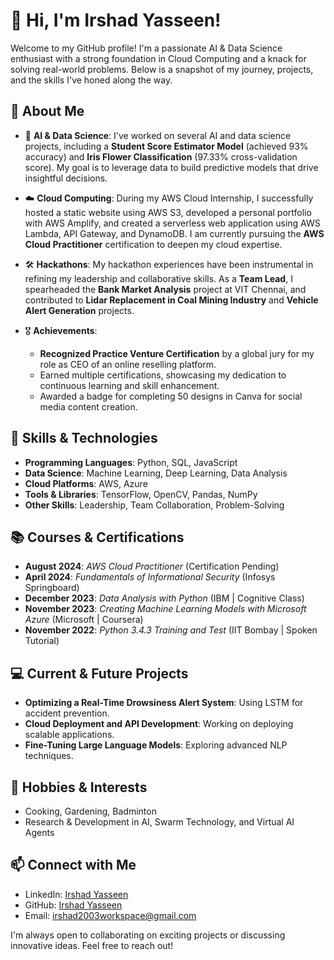 # 👋 Hi, I'm Irshad Yasseen!

Welcome to my GitHub profile! I'm a passionate AI & Data Science enthusiast with a strong foundation in Cloud Computing and a knack for solving real-world problems. Below is a snapshot of my journey, projects, and the skills I've honed along the way.

## 🚀 About Me

- 🌱 **AI & Data Science**: I've worked on several AI and data science projects, including a **Student Score Estimator Model** (achieved 93% accuracy) and **Iris Flower Classification** (97.33% cross-validation score). My goal is to leverage data to build predictive models that drive insightful decisions.

- ☁️ **Cloud Computing**: During my AWS Cloud Internship, I successfully hosted a static website using AWS S3, developed a personal portfolio with AWS Amplify, and created a serverless web application using AWS Lambda, API Gateway, and DynamoDB. I am currently pursuing the **AWS Cloud Practitioner** certification to deepen my cloud expertise.

- 🛠 **Hackathons**: My hackathon experiences have been instrumental in refining my leadership and collaborative skills. As a **Team Lead**, I spearheaded the **Bank Market Analysis** project at VIT Chennai, and contributed to **Lidar Replacement in Coal Mining Industry** and **Vehicle Alert Generation** projects.

- 🎖 **Achievements**:
  - **Recognized Practice Venture Certification** by a global jury for my role as CEO of an online reselling platform.
  - Earned multiple certifications, showcasing my dedication to continuous learning and skill enhancement.
  - Awarded a badge for completing 50 designs in Canva for social media content creation.

## 🔧 Skills & Technologies

- **Programming Languages**: Python, SQL, JavaScript
- **Data Science**: Machine Learning, Deep Learning, Data Analysis
- **Cloud Platforms**: AWS, Azure
- **Tools & Libraries**: TensorFlow, OpenCV, Pandas, NumPy
- **Other Skills**: Leadership, Team Collaboration, Problem-Solving

## 📚 Courses & Certifications

- **August 2024**: *AWS Cloud Practitioner* (Certification Pending)
- **April 2024**: *Fundamentals of Informational Security* (Infosys Springboard)
- **December 2023**: *Data Analysis with Python* (IBM | Cognitive Class)
- **November 2023**: *Creating Machine Learning Models with Microsoft Azure* (Microsoft | Coursera)
- **November 2022**: *Python 3.4.3 Training and Test* (IIT Bombay | Spoken Tutorial)

## 💻 Current & Future Projects

- **Optimizing a Real-Time Drowsiness Alert System**: Using LSTM for accident prevention.
- **Cloud Deployment and API Development**: Working on deploying scalable applications.
- **Fine-Tuning Large Language Models**: Exploring advanced NLP techniques.

## 🎉 Hobbies & Interests

- Cooking, Gardening, Badminton
- Research & Development in AI, Swarm Technology, and Virtual AI Agents

## 📫 Connect with Me

- LinkedIn: [Irshad Yasseen](https://www.linkedin.com/in/irshad-yasseen-b642a4268/)
- GitHub: [Irshad Yasseen](https://github.com/IrshadYasseen/Public)
- Email: irshad2003workspace@gmail.com

I'm always open to collaborating on exciting projects or discussing innovative ideas. Feel free to reach out!
